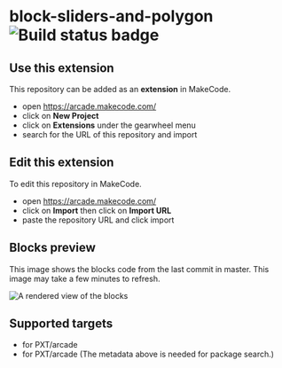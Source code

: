 # block-sliders-and-polygon ![Build status badge](https://github.com/wecodemakecode/block-sliders-and-polygon/workflows/MakeCode/badge.svg)



## Use this extension

This repository can be added as an **extension** in MakeCode.

* open https://arcade.makecode.com/
* click on **New Project**
* click on **Extensions** under the gearwheel menu
* search for the URL of this repository and import

## Edit this extension

To edit this repository in MakeCode.

* open https://arcade.makecode.com/
* click on **Import** then click on **Import URL**
* paste the repository URL and click import

## Blocks preview

This image shows the blocks code from the last commit in master.
This image may take a few minutes to refresh.

![A rendered view of the blocks](https://github.com/wecodemakecode/block-sliders-and-polygon/raw/master/.makecode/blocks.png)

## Supported targets

* for PXT/arcade
* for PXT/arcade
(The metadata above is needed for package search.)

